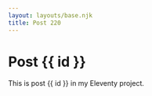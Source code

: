 ```yaml
---
layout: layouts/base.njk
title: Post 220
---
```


# Post {{ id }}

This is post {{ id }} in my Eleventy project.
